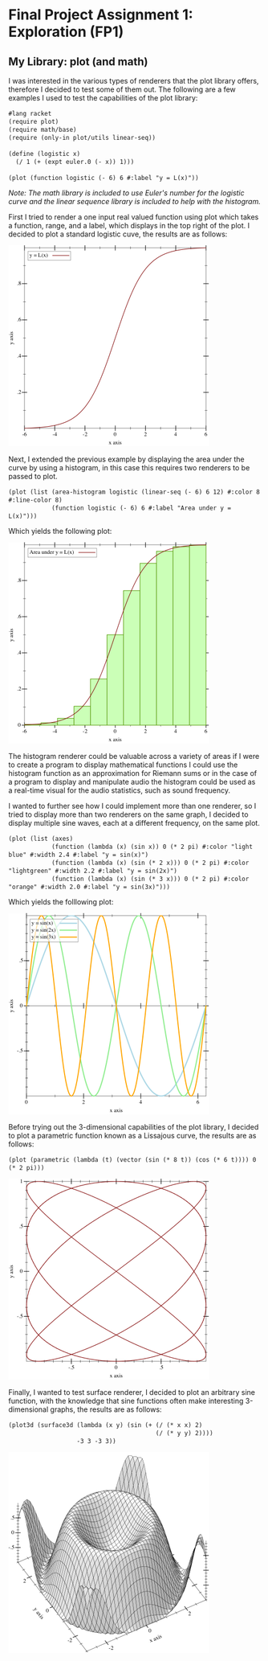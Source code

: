 # Final Project Assignment 1: Exploration (FP1)

## My Library: plot (and math)

I was interested in the various types of renderers that the plot library offers, therefore I decided to test some of them out. The following are a few examples I used to test the capabilities of the plot library: 

```
#lang racket
(require plot)
(require math/base)
(require (only-in plot/utils linear-seq))	 

(define (logistic x)
  (/ 1 (+ (expt euler.0 (- x)) 1)))

(plot (function logistic (- 6) 6 #:label "y = L(x)"))
```
*Note: The math library is included to use Euler's number for the logistic curve and the linear sequence library is included to help with the histogram.*

First I tried to render a one input real valued function using plot which takes a function, range, and a label, which displays in the top right of the plot. I decided to plot a standard logistic cuve, the results are as follows: 

![Logistic Curve Output](https://github.com/olearyevan/FP1/blob/master/logistic_curve.png?raw=true)

Next, I extended the previous example by displaying the area under the curve by using a histogram, in this case this requires two renderers to be passed to plot.

```
(plot (list (area-histogram logistic (linear-seq (- 6) 6 12) #:color 8 #:line-color 8)
            (function logistic (- 6) 6 #:label "Area under y = L(x)")))
```
Which yields the following plot:

![Area Under Logistic Output](https://github.com/olearyevan/FP1/blob/master/area_under_logistic.png?raw=true)

The histogram renderer could be valuable across a variety of areas if I were to create a program to display mathematical functions I could use the histogram function as an approximation for Riemann sums or in the case of a program to display and manipulate audio the histogram could be used as a real-time visual for the audio statistics, such as sound frequency.

I wanted to further see how I could implement more than one renderer, so I tried to display more than two renderers on the same graph, I decided to display multiple sine waves, each at a different frequency, on the same plot.

````
(plot (list (axes)
            (function (lambda (x) (sin x)) 0 (* 2 pi) #:color "light blue" #:width 2.4 #:label "y = sin(x)")
            (function (lambda (x) (sin (* 2 x))) 0 (* 2 pi) #:color "lightgreen" #:width 2.2 #:label "y = sin(2x)")
            (function (lambda (x) (sin (* 3 x))) 0 (* 2 pi) #:color "orange" #:width 2.0 #:label "y = sin(3x)")))
````

Which yields the folllowing plot:

![Multiple Sine Waves Output](https://github.com/olearyevan/FP1/blob/master/multiple_function_plot.png?raw=true)

Before trying out the 3-dimensional capabilities of the plot library, I decided to plot a parametric function known as a Lissajous curve, the results are as follows:

```
(plot (parametric (lambda (t) (vector (sin (* 8 t)) (cos (* 6 t)))) 0 (* 2 pi)))
```

![Parametric Curve Output](https://github.com/olearyevan/FP1/blob/master/parametric_plot.png?raw=true)

Finally, I wanted to test surface renderer, I decided to plot an arbitrary sine function, with the knowledge that sine functions often make interesting 3-dimensional graphs, the results are as follows:

```
(plot3d (surface3d (lambda (x y) (sin (+ (/ (* x x) 2)
                                         (/ (* y y) 2))))
                   -3 3 -3 3))
```

![3-Dimensional Sine Wave Output](https://github.com/olearyevan/FP1/blob/master/3d_plot.png?raw=true)
